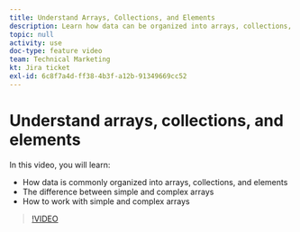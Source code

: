 ```yaml
---
title: Understand Arrays, Collections, and Elements
description: Learn how data can be organized into arrays, collections, and elements, and how to work with simple and complex arrays, in [!DNL Adobe Workfront Fusion].
topic: null
activity: use
doc-type: feature video
team: Technical Marketing
kt: Jira ticket
exl-id: 6c8f7a4d-ff38-4b3f-a12b-91349669cc52
---
```

# Understand arrays, collections, and elements

In this video, you will learn:

* How data is commonly organized into arrays, collections, and elements
* The difference between simple and complex arrays
* How to work with simple and complex arrays

>[!VIDEO](https://video.tv.adobe.com/v/335298/?quality=12)
